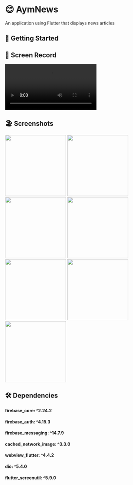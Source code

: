  # 😊 AymNews 

 An application using Flutter that displays news articles
 

 ## 🚀 Getting Started
 
  ## 📸 Screen Record
  
 
<video src="https://github.com/Ahmedyehia122/NewsReader/assets/142153775/6bda574e-773b-493a-ae56-9de2e7e4fccc
"></video>
 

 ## 🏖️ Screenshots 
 
 <div>
   <img src ="https://github.com/Ahmedyehia122/NewsReader/assets/142153775/bfec4e02-e05d-4e9d-8f80-26fa723a5d2f" width="200" >
   <img src ="https://github.com/Ahmedyehia122/NewsReader/assets/142153775/ca0a092e-946b-4aae-9fe9-2248aa13e0a4" width="200" >
    <img src ="https://github.com/Ahmedyehia122/NewsReader/assets/142153775/c8304080-7603-439b-a387-8d53da1d69a8" width="200" >
   <img src ="https://github.com/Ahmedyehia122/NewsReader/assets/142153775/8a375bda-2ccf-42ca-ad45-ef8a874d4b11" width="200" >
 </div>

 
 <div>
    <img src ="https://github.com/Ahmedyehia122/NewsReader/assets/142153775/6940873f-98d1-46b5-b016-538cd3807377" width="200" >
   <img src ="https://github.com/Ahmedyehia122/NewsReader/assets/142153775/a921c33d-a898-40e7-bd01-bf495a70e84e" width="200" >
   <img src ="https://github.com/Ahmedyehia122/NewsReader/assets/142153775/c0b732a9-d9c2-41c7-bd44-774f2b960d51" width="200" >
 </div>

 ## 🛠 Dependencies


 #### firebase_core: ^2.24.2 
 #### firebase_auth: ^4.15.3 
 #### firebase_messaging: ^14.7.9 
 #### cached_network_image: ^3.3.0 
 #### webview_flutter: ^4.4.2 
 #### dio: ^5.4.0  
 #### flutter_screenutil: ^5.9.0 
  




 



 
 
